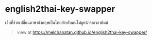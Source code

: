 # english2thai-key-swapper
เว็บที่ช่วยเปลี่ยนภาษาอังกฤษเป็นไทยสำหรับคนไม่ดูหน้าจอเวลาพิมพ์
> view at https://melchanatan.github.io/english2thai-key-swapper/
